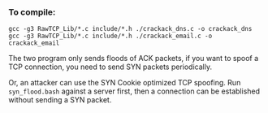 
### To compile: 

    gcc -g3 RawTCP_Lib/*.c include/*.h ./crackack_dns.c -o crackack_dns
    gcc -g3 RawTCP_Lib/*.c include/*.h ./crackack_email.c -o crackack_email

The two program only sends floods of ACK packets, if you want to spoof a TCP connection, you need to send SYN packets periodically.

Or, an attacker can use the SYN Cookie optimized TCP spoofing.
Run ```syn_flood.bash``` against a server first, then a connection can be established without sending a SYN packet.